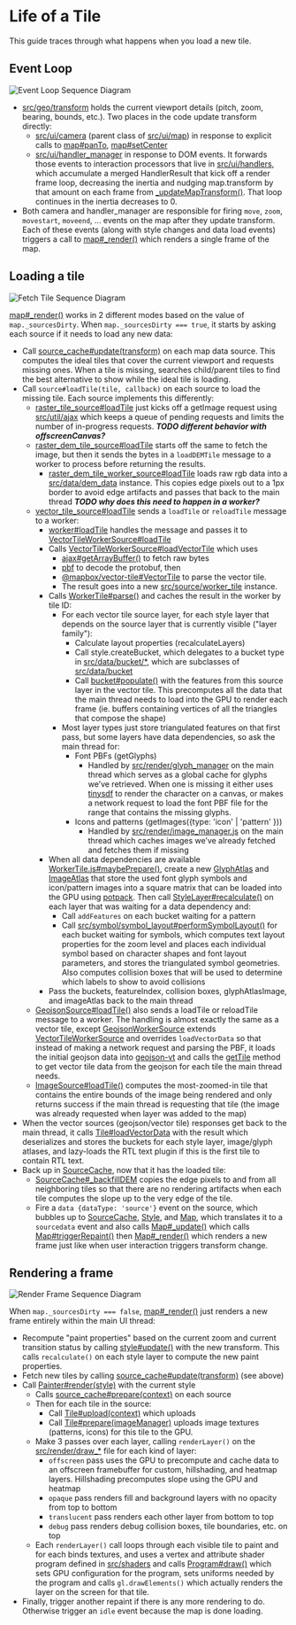 # Life of a Tile

This guide traces through what happens when you load a new tile.

## Event Loop

![Event Loop Sequence Diagram](event-loop.planetuml.svg)

- [src/geo/transform](../src/geo/transform.js) holds the current viewport details (pitch, zoom, bearing, bounds, etc.). Two places in the code update transform directly:
  - [src/ui/camera](../src/ui/camera.js) (parent class of [src/ui/map](../src/ui/map)) in response to explicit calls to [map#panTo](../src/ui/map.js), [map#setCenter](../src/ui/map.js)
  - [src/ui/handler_manager](../src/ui/handler_manager.js) in response to DOM events. It forwards those events to interaction processors that live in [src/ui/handlers](../src/ui/handlers), which accumulate a merged HandlerResult that kick off a render frame loop, decreasing the inertia and nudging map.transform by that amount on each frame from [\_updateMapTransform()](../src/ui/handler_manager.js#L412). That loop continues in the inertia decreases to 0.
- Both camera and handler_manager are responsible for firing `move`, `zoom`, `movestart`, `moveend`, ... events on the map after they update transform. Each of these events (along with style changes and data load events) triggers a call to [map#\_render()](../src/ui/map.js#L2439) which renders a single frame of the map.

## Loading a tile

![Fetch Tile Sequence Diagram](fetch-tile.planetuml.svg)

[map#\_render()](../src/ui/map.js#L2439) works in 2 different modes based on the value of `map._sourcesDirty`. When `map._sourcesDirty === true`, it starts by asking each source if it needs to load any new data:

- Call [source_cache#update(transform)](../src/source/source_cache.js#L474) on each map data source. This computes the ideal tiles that cover the current viewport and requests missing ones. When a tile is missing, searches child/parent tiles to find the best alternative to show while the ideal tile is loading.
- Call `source#loadTile(tile, callback)` on each source to load the missing tile. Each source implements this differently:
  - [raster_tile_source#loadTile](../src/source/raster_tile_source.js#L112) just kicks off a getImage request using [src/util/ajax](../src/util/ajax.js) which keeps a queue of pending requests and limits the number of in-progress requests. **_TODO different behavior with offscreenCanvas?_**
  - [raster_dem_tile_source#loadTile](../src/source/raster_dem_tile_source.js#L42) starts off the same to fetch the image, but then it sends the bytes in a `loadDEMTile` message to a worker to process before returning the results.
    - [raster_dem_tile_worker_source#loadTile](../src/source/raster_dem_tile_worker_source.js#L25) loads raw rgb data into a [src/data/dem_data](../src/data/dem_data.js) instance. This copies edge pixels out to a 1px border to avoid edge artifacts and passes that back to the main thread **_TODO why does this need to happen in a worker?_**
  - [vector_tile_source#loadTile](../src/source/vector_tile_source.js#L184) sends a `loadTile` or `reloadTile` message to a worker:
    - [worker#loadTile](../src/source/worker.js#L99) handles the message and passes it to [VectorTileWorkerSource#loadTile](../src/source/vector_tile_worker_source.js#L102)
    - Calls [VectorTileWorkerSource#loadVectorTile](../src/source/vector_tile_worker_source.js#L44) which uses
      - [ajax#getArrayBuffer()](../src/util/ajax.js#L261) to fetch raw bytes
      - [pbf](https://github.com/mapbox/pbf) to decode the protobuf, then
      - [@mapbox/vector-tile#VectorTile](https://github.com/mapbox/vector-tile) to parse the vector tile.
      - The result goes into a new [src/source/worker_tile](../src/source/worker_tile.js) instance.
    - Calls [WorkerTile#parse()](../src/source/worker_tile.js#L66) and caches the result in the worker by tile ID:
      - For each vector tile source layer, for each style layer that depends on the source layer that is currently visible ("layer family"):
        - Calculate layout properties (recalculateLayers)
        - Call style.createBucket, which delegates to a bucket type in [src/data/bucket/\*](../src/data/bucket), which are subclasses of [src/data/bucket](../src/data/bucket.js)
        - Call [bucket#populate()](../src/data/bucket.js) with the features from this source layer in the vector tile. This precomputes all the data that the main thread needs to load into the GPU to render each frame (ie. buffers containing vertices of all the triangles that compose the shape)
      - Most layer types just store triangulated features on that first pass, but some layers have data dependencies, so ask the main thread for:
        - Font PBFs (getGlyphs)
          - Handled by [src/render/glyph_manager](../src/render/glyph_manager.js) on the main thread which serves as a global cache for glyphs we’ve retrieved. When one is missing it either uses [tinysdf](https://github.com/mapbox/tiny-sdf) to render the character on a canvas, or makes a network request to load the font PBF file for the range that contains the missing glyphs.
        - Icons and patterns (getImages({type: 'icon' | 'pattern' }))
          - Handled by [src/render/image_manager.js](../src/render/image_manager.js) on the main thread which caches images we’ve already fetched and fetches them if missing
    - When all data dependencies are available [WorkerTile.js#maybePrepare()](../src/source/worker_tile.js#L178), create a new [GlyphAtlas](../src/render/glyph_atlas.js) and [ImageAtlas](../src/render/image_atlas.js) that store the used font glyph symbols and icon/pattern images into a square matrix that can be loaded into the GPU using [potpack](https://github.com/mapbox/potpack). Then call [StyleLayer#recalculate()](../src/style/style_layer.js#L198) on each layer that was waiting for a data dependency and:
      - Call `addFeatures` on each bucket waiting for a pattern
      - Call [src/symbol/symbol_layout#performSymbolLayout()](../src/symbol/symbol_layout.js#L150) for each bucket waiting for symbols, which computes text layout properties for the zoom level and places each individual symbol based on character shapes and font layout parameters, and stores the triangulated symbol geometries. Also computes collision boxes that will be used to determine which labels to show to avoid collisions
    - Pass the buckets, featureIndex, collision boxes, glyphAtlasImage, and imageAtlas back to the main thread
  - [GeojsonSource#loadTile()](../src/source/geojson_source.js) also sends a loadTile or reloadTile message to a worker. The handling is almost exactly the same as a vector tile, except [GeojsonWorkerSource](../src/source/geojson_worker_source.js) extends [VectorTileWorkerSource](../src/source/vector_tile_worker_source.js) and overrides `loadVectorData` so that instead of making a network request and parsing the PBF, it loads the initial geojson data into [geojson-vt](https://github.com/mapbox/geojson-vt) and calls the [getTile](https://github.com/mapbox/geojson-vt/blob/35f4ad75feed64e80ff2cd02994976c6335859cd/src/index.js#L161) method to get vector tile data from the geojson for each tile the main thread needs.
  - [ImageSource#loadTile()](./source/source/image_source.js#L246) computes the most-zoomed-in tile that contains the entire bounds of the image being rendered and only returns success if the main thread is requesting that tile (the image was already requested when layer was added to the map)
- When the vector sources (geojson/vector tile) responses get back to the main thread, it calls [Tile#loadVectorData](../src/source/tile.js#L140) with the result which deserializes and stores the buckets for each style layer, image/glyph atlases, and lazy-loads the RTL text plugin if this is the first tile to contain RTL text.
- Back up in [SourceCache](../src/source/source/source_cache.js), now that it has the loaded tile:
  - [SourceCache#\_backfillDEM](../src/source/source_cache.js#L274) copies the edge pixels to and from all neighboring tiles so that there are no rendering artifacts when each tile computes the slope up to the very edge of the tile.
  - Fire a `data {dataType: 'source'}` event on the source, which bubbles up to [SourceCache](../src/source/source_cache.js), [Style](../src/style/style.js), and [Map](../src/ui/map.js), which translates it to a `sourcedata` event and also calls [Map#\_update()](../src/ui/map.js#L2402) which calls [Map#triggerRepaint()](../src/ui/map.js#L2624) then [Map#\_render()](../src/ui/map.js#L2439) which renders a new frame just like when user interaction triggers transform change.

## Rendering a frame

![Render Frame Sequence Diagram](fetchrender-frame.planetuml.svg)

When `map._sourcesDirty === false`, [map#\_render()](../src/ui/map.js#L2439) just renders a new frame entirely within the main UI thread:

- Recompute "paint properties" based on the current zoom and current transition status by calling [style#update()](../src/style/style.js) with the new transform. This calls `recalculate()` on each style layer to compute the new paint properties.
- Fetch new tiles by calling [source_cache#update(transform)](../src/source/source_cache.js#L474) (see above)
- Call [Painter#render(style)](../src/render/painter.js#L357) with the current style
  - Calls [source_cache#prepare(context)](../src/source/source_cache.js#L169) on each source
  - Then for each tile in the source:
    - Call [Tile#upload(context)](../src/source/tile.js#L241) which uploads
    - Call [Tile#prepare(imageManager)](../src/source/tile.js#L261) uploads image textures (patterns, icons) for this tile to the GPU.
  - Make 3 passes over each layer, calling `renderLayer()` on the [src/render/draw\_\*](../src/render) file for each kind of layer:
    - `offscreen` pass uses the GPU to precompute and cache data to an offscreen framebuffer for custom, hillshading, and heatmap layers. Hillshading precomputes slope using the GPU and heatmap
    - `opaque` pass renders fill and background layers with no opacity from top to bottom
    - `translucent` pass renders each other layer from bottom to top
    - `debug` pass renders debug collision boxes, tile boundaries, etc. on top
  - Each `renderLayer()` call loops through each visible tile to paint and for each binds textures, and uses a vertex and attribute shader program defined in [src/shaders](../src/shaders) and calls [Program#draw()](../src/render/program.js#L123) which sets GPU configuration for the program, sets uniforms needed by the program and calls `gl.drawElements()` which actually renders the layer on the screen for that tile.
- Finally, trigger another repaint if there is any more rendering to do. Otherwise trigger an `idle` event because the map is done loading.
